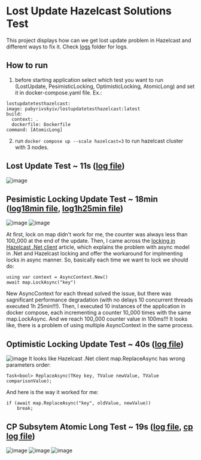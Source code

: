 # Lost Update Hazelcast Solutions Test
This project displays how can we get lost update problem in Hazelcast and different ways to fix it. Check [logs](logs) folder for logs.

## How to run
1. before starting application select which test you want to run (LostUpdate, PesimisticLocking, OptimisticLocking, AtomicLong) and set it in docker-compose.yaml file. Ex.:
```
lostupdatetesthazelcast:
image: pabyrivskyiv/lostupdatetesthazelcast:latest
build:
  context: .
  dockerfile: Dockerfile
command: [AtomicLong]
```
2. run ```docker compose up --scale hazelcast=3``` to run hazelcast cluster with 3 nodes.

## Lost Update Test ~ 11s ([log file](logs/lost-update~11sec.txt))
![image](https://user-images.githubusercontent.com/25819135/233843644-a00bce3e-989b-4634-97c3-9615a28f2e5a.png)

## Pesimistic Locking Update Test ~ 18min ([log18min file](logs/pesimistic-lock-10mil-delay~18min.txt), [log1h25min file](logs/pesimistic-lock-no-delay~1h-25min.txt))
![image](https://user-images.githubusercontent.com/25819135/233844434-bd5f2579-c8c7-4bde-b860-74dcdbb84173.png)
![image](https://user-images.githubusercontent.com/25819135/233844452-94874009-0c03-40db-983a-a4a4531f0959.png)

At first, lock on map didn't work for me, the counter was always less than 100_000 at the end of the update. Then, I came across the [locking in Hazelcast .Net client](https://github.com/hazelcast/hazelcast-csharp-client/blob/master/doc/dev/doc/locking.md) article, which explains the problem with async model in .Net and Hazelcast locking and offer the workaround for implmenting locks in async manner. So, basically each time we want to lock we should do:
```
using var context = AsyncContext.New()
await map.LockAsync("key")
```
New AsyncContext for each thread solved the issue, but there was sagnificant performance degradation (with no delays 10 concurrent threads executed 1h 25min!!!). Then, I executed 10 instances of the application in docker compose, each incrementing a counter 10_000 times with the same map.LockAsync. And we reach 100_000 counter value in 100ms!!! It looks like, there is a problem of using multiple AsyncContext in the same process.

## Optimistic Locking Update Test ~ 40s ([log file](logs/optimistic-lock-no-delay~45s.txt))
![image](https://user-images.githubusercontent.com/25819135/233844667-2499993c-1e7a-4a00-936a-daf934611001.png)
It looks like Hazelcast .Net client map.ReplaceAsync has wrong parameters order: 
```
Task<bool> ReplaceAsync(TKey key, TValue newValue, TValue comparisonValue);
```
And here is the way it worked for me:
```
if (await map.ReplaceAsync("key", oldValue, newValue))
    break;
```

## CP Subsytem Atomic Long Test ~ 19s ([log file](logs/atomic-long~19s.txt), [cp log file](logs/hazelcast-node-cp-setup.txt))
![image](https://user-images.githubusercontent.com/25819135/233844870-8a2d321e-ddc5-468e-9cda-23c32c246029.png)
![image](https://user-images.githubusercontent.com/25819135/233844884-cca4dd30-0f42-49ef-a3dc-feb65959c2b2.png)
![image](https://user-images.githubusercontent.com/25819135/233844927-c4bb0081-7d2c-47ed-bb5b-a71bbdff9fe9.png)

